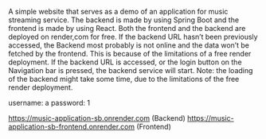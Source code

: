 A simple website that serves as a demo of an application for music streaming service.
The backend is made by using Spring Boot and the frontend is made by using React.
Both the frontend and the backend are deployed on render,com for free.
If the backend URL hasn’t been previously accessed, the Backend most probably is not online and the data won’t be fetched by the frontend.
This is because of the limitations of a free render deployment.
If the backend URL is accessed, or the login button on the Navigation bar is pressed, the backend service will start.
Note: the loading of the backend might take some time, due to the limitations of the free render deployment.

username: a 
password: 1

https://music-application-sb.onrender.com (Backend)
https://music-application-sb-frontend.onrender.com (Frontend)
